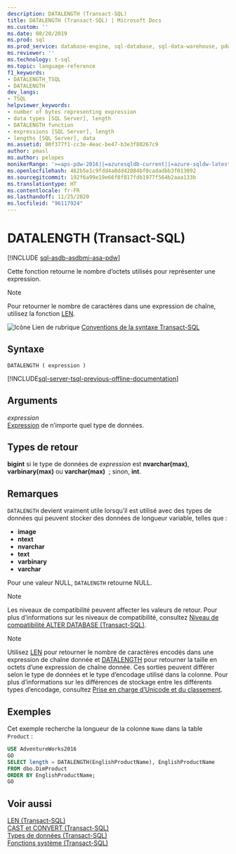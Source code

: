 ```yaml
---
description: DATALENGTH (Transact-SQL)
title: DATALENGTH (Transact-SQL) | Microsoft Docs
ms.custom: ''
ms.date: 08/20/2019
ms.prod: sql
ms.prod_service: database-engine, sql-database, sql-data-warehouse, pdw
ms.reviewer: ''
ms.technology: t-sql
ms.topic: language-reference
f1_keywords:
- DATALENGTH_TSQL
- DATALENGTH
dev_langs:
- TSQL
helpviewer_keywords:
- number of bytes representing expression
- data types [SQL Server], length
- DATALENGTH function
- expressions [SQL Server], length
- lengths [SQL Server], data
ms.assetid: 00f377f1-cc3e-4eac-be47-b3e3f80267c9
author: pmasl
ms.author: pelopes
monikerRange: '>=aps-pdw-2016||=azuresqldb-current||=azure-sqldw-latest||>=sql-server-2016||=sqlallproducts-allversions||>=sql-server-linux-2017||=azuresqldb-mi-current'
ms.openlocfilehash: 462b5e1c9fdd4a0dd42884bf0cadadbb3f013092
ms.sourcegitcommit: 192f6a99e19e66f0f817fdb1977f564b2aaa133b
ms.translationtype: HT
ms.contentlocale: fr-FR
ms.lasthandoff: 11/25/2020
ms.locfileid: "96117924"
---
```

# <a name="datalength-transact-sql"></a>DATALENGTH (Transact-SQL)
[!INCLUDE [sql-asdb-asdbmi-asa-pdw](../../includes/applies-to-version/sql-asdb-asdbmi-asa-pdw.md)]

Cette fonction retourne le nombre d’octets utilisés pour représenter une expression.

> [!NOTE]
> Pour retourner le nombre de caractères dans une expression de chaîne, utilisez la fonction [LEN](../../t-sql/functions/len-transact-sql.md).
  
![Icône Lien de rubrique](../../database-engine/configure-windows/media/topic-link.gif "Icône du lien de rubrique") [Conventions de la syntaxe Transact-SQL](../../t-sql/language-elements/transact-sql-syntax-conventions-transact-sql.md)
  
## <a name="syntax"></a>Syntaxe  
  
```syntaxsql
DATALENGTH ( expression )   
```  

[!INCLUDE[sql-server-tsql-previous-offline-documentation](../../includes/sql-server-tsql-previous-offline-documentation.md)]

## <a name="arguments"></a>Arguments
*expression*  
[Expression](../../t-sql/language-elements/expressions-transact-sql.md) de n’importe quel type de données.
  
## <a name="return-types"></a>Types de retour
**bigint** si le type de données de *expression* est **nvarchar(max)**, **varbinary(max)** ou **varchar(max)**  ; sinon, **int**.
  
## <a name="remarks"></a>Remarques  
`DATALENGTH` devient vraiment utile lorsqu’il est utilisé avec des types de données qui peuvent stocker des données de longueur variable, telles que :
- **image**
- **ntext**
- **nvarchar**
- **text**
- **varbinary**
- **varchar**
  
Pour une valeur NULL, `DATALENGTH` retourne NULL.
  
> [!NOTE]  
> Les niveaux de compatibilité peuvent affecter les valeurs de retour. Pour plus d’informations sur les niveaux de compatibilité, consultez [Niveau de compatibilité ALTER DATABASE &#40;Transact-SQL&#41;](../../t-sql/statements/alter-database-transact-sql-compatibility-level.md).  

> [!NOTE]
> Utilisez [LEN](../../t-sql/functions/len-transact-sql.md) pour retourner le nombre de caractères encodés dans une expression de chaîne donnée et [DATALENGTH](../../t-sql/functions/datalength-transact-sql.md) pour retourner la taille en octets d’une expression de chaîne donnée. Ces sorties peuvent différer selon le type de données et le type d’encodage utilisé dans la colonne. Pour plus d’informations sur les différences de stockage entre les différents types d’encodage, consultez [Prise en charge d’Unicode et du classement](../../relational-databases/collations/collation-and-unicode-support.md).

## <a name="examples"></a>Exemples  
Cet exemple recherche la longueur de la colonne `Name` dans la table `Product` :
  
```sql
USE AdventureWorks2016  
GO
SELECT length = DATALENGTH(EnglishProductName), EnglishProductName  
FROM dbo.DimProduct  
ORDER BY EnglishProductName;  
GO  
```  
  
## <a name="see-also"></a>Voir aussi
[LEN &#40;Transact-SQL&#41;](../../t-sql/functions/len-transact-sql.md)  
[CAST et CONVERT &#40;Transact-SQL&#41;](../../t-sql/functions/cast-and-convert-transact-sql.md)  
[Types de données &#40;Transact-SQL&#41;](../../t-sql/data-types/data-types-transact-sql.md)  
[Fonctions système &#40;Transact-SQL&#41;](../../relational-databases/system-functions/system-functions-category-transact-sql.md)
